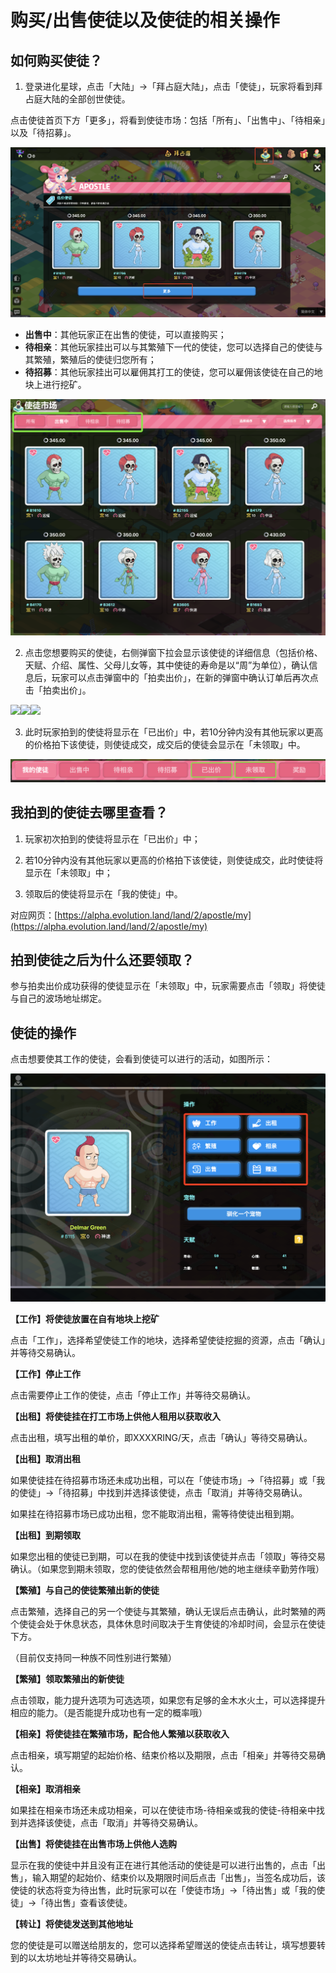 # 购买/出售使徒以及使徒的相关操作

## **如何购买使徒？**

1. 登录进化星球，点击「大陆」-&gt;「拜占庭大陆」，点击「使徒」，玩家将看到拜占庭大陆的全部创世使徒。

点击使徒首页下方「更多」，将看到使徒市场：包括「所有」、「出售中」、「待相亲」以及「待招募」。

![](../../.gitbook/assets/image%20%2816%29.png)

* **出售中**：其他玩家正在出售的使徒，可以直接购买；
* **待相亲**：其他玩家挂出可以与其繁殖下一代的使徒，您可以选择自己的使徒与其繁殖，繁殖后的使徒归您所有；
* **待招募**：其他玩家挂出可以雇佣其打工的使徒，您可以雇佣该使徒在自己的地块上进行挖矿。

![](../../.gitbook/assets/image%20%2836%29.png)

2. 点击您想要购买的使徒，右侧弹窗下拉会显示该使徒的详细信息（包括价格、天赋、介绍、属性、父母儿女等，其中使徒的寿命是以“周”为单位），确认信息后，玩家可以点击弹窗中的「拍卖出价」，在新的弹窗中确认订单后再次点击「拍卖出价」。

![](https://lh6.googleusercontent.com/8jZxFkJygRGRSsHT-tsPIylf6idmf02tQnXpSREYPDiPlZRwfcCBjpDekCBxmtxNmoz54tr8uMoCk1WFniGP5fbWGmD1IxjdSn4xw98Peo5YFwOu5MqM6arijxcUQJvEbem8iT8S)![](https://lh6.googleusercontent.com/QquZ9KjSRRlCxb9ziruYe-NGT8_uCFlyi4vL_SmgIgYmohxhoHZ1ltmc2B-5W9WBRDFrwx440XC2m6ouvthzxehxAeszy_63m8GWQe9WEsoBkzI91zwW9h72jxrremAaR6Mkq09g)![](https://lh4.googleusercontent.com/ExHXd_KFW8NFN3cp7LMTlfT_LCh2bxAiJRES_MaqnqxYpCE6ANLYBIkneYHtxhUI16fuZm42VFnkmNLIHoYPBQ28ORpR_v54UwpaVhFK_SVPDsUCaj687mw-4ikKIRrGUqW26PAO)

3. 此时玩家拍到的使徒将显示在「已出价」中，若10分钟内没有其他玩家以更高的价格拍下该使徒，则使徒成交，成交后的使徒会显示在「未领取」中。

![](../../.gitbook/assets/image%20%288%29.png)

## **我拍到的使徒去哪里查看？**

1. 玩家初次拍到的使徒将显示在「已出价」中；

2. 若10分钟内没有其他玩家以更高的价格拍下该使徒，则使徒成交，此时使徒将显示在「未领取」中；

3. 领取后的使徒将显示在「我的使徒」中。

对应网页：[https://alpha.evolution.land/land/2/apostle/my](https://alpha.evolution.land/land/2/apostle/my)

####  

## **拍到使徒之后为什么还要领取？**

参与拍卖出价成功获得的使徒显示在「未领取」中，玩家需要点击「领取」将使徒与自己的波场地址绑定。

## **使徒的操作**

点击想要使其工作的使徒，会看到使徒可以进行的活动，如图所示：

![](../../.gitbook/assets/image%20%2817%29.png)

**【工作】将使徒放置在自有地块上挖矿**

点击「工作」，选择希望使徒工作的地块，选择希望使徒挖掘的资源，点击「确认」并等待交易确认。

**【工作】停止工作**

点击需要停止工作的使徒，点击「停止工作」并等待交易确认。

**【出租】将使徒挂在打工市场上供他人租用以获取收入**

点击出租，填写出租的单价，即XXXXRING/天，点击「确认」等待交易确认。

**【出租】取消出租**

如果使徒挂在待招募市场还未成功出租，可以在「使徒市场」-&gt;「待招募」或「我的使徒」-&gt;「待招募」中找到并选择该使徒，点击「取消」并等待交易确认。

如果挂在待招募市场已成功出租，您不能取消出租，需等待使徒出租到期。

**【出租】到期领取**

如果您出租的使徒已到期，可以在我的使徒中找到该使徒并点击「领取」等待交易确认。（如果您到期未领取，您的使徒依然会帮租用他/她的地主继续辛勤劳作哦）

**【繁殖】与自己的使徒繁殖出新的使徒**

点击繁殖，选择自己的另一个使徒与其繁殖，确认无误后点击确认，此时繁殖的两个使徒会处于休息状态，具体休息时间取决于生育使徒的冷却时间，会显示在使徒下方。

（目前仅支持同一种族不同性别进行繁殖）

**【繁殖】领取繁殖出的新使徒**

点击领取，能力提升选项为可选选项，如果您有足够的金木水火土，可以选择提升相应的能力。（是否能提升成功也有一定的概率哦）

**【相亲】将使徒挂在繁殖市场，配合他人繁殖以获取收入**

点击相亲，填写期望的起始价格、结束价格以及期限，点击「相亲」并等待交易确认。

**【相亲】取消相亲**

如果挂在相亲市场还未成功相亲，可以在使徒市场-待相亲或我的使徒-待相亲中找到并选择该使徒，点击「取消」并等待交易确认。

**【出售】将使徒挂在出售市场上供他人选购**

显示在我的使徒中并且没有正在进行其他活动的使徒是可以进行出售的，点击「出售」，输入期望的起始价、结束价以及期限时间后点击「出售」，当签名成功后，该使徒的状态将变为待出售，此时玩家可以在「使徒市场」-&gt;「待出售」或「我的使徒」-&gt;「待出售」查看该使徒。

**【转让】将使徒发送到其他地址**

您的使徒是可以赠送给朋友的，您可以选择希望赠送的使徒点击转让，填写想要转到的以太坊地址并等待交易确认。

